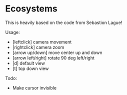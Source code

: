 # Ecosystems

This is heavily based on the code from Sebastion Lague!

Usage:
- [leftclick] camera movement
- [rightclick] camera zoom
- [arrow up/down] move center up and down
- [arrow left/right] rotate 90 deg left/right
- [d] default view
- [t] top down view

Todo:
- Make cursor invisible